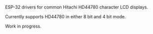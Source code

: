 ESP-32 drivers for common Hitachi HD44780 character LCD displays.

Currently supports HD44780 in either 8 bit and 4 bit mode.

Work in progress.
